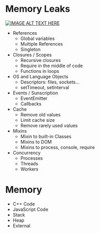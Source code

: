 # Memory Leaks
[![IMAGE ALT TEXT HERE](https://img.youtube.com/vi/0oZa64SB2wM/0.jpg)](https://www.youtube.com/watch?v=0oZa64SB2wM)

- References
  - Global variables
  - Multiple References
  - Singleton
- Closures / Scopes
  - Recursive closures
  - Require in the middle of code
  - Functions in loops
- OS and Language Objects
  - Descriptors: files, sockets...
  - setTimeout, setInterval
- Events / Sunscription
  - EventEmitter
  - Callbacks
- Cache
  - Remove old values
  - Limit cache size
  - Remove rarely used values
- Mixins
  - Mixin to built-in Classes
  - Mixins to DOM
  - Mixins to process, console, require
- Concurrency
  - Processes
  - Threads
  - Workers

# Memory

- C++ Code
- JavaScript Code
- Stack
- Heap
- External
